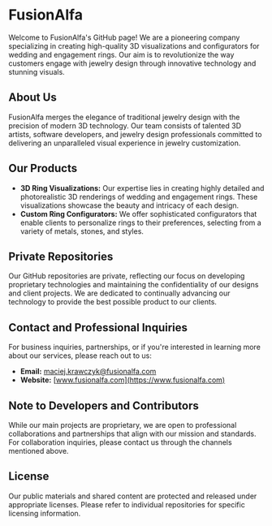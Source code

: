 # FusionAlfa

Welcome to FusionAlfa's GitHub page! We are a pioneering company specializing in creating high-quality 3D visualizations and configurators for wedding and engagement rings. Our aim is to revolutionize the way customers engage with jewelry design through innovative technology and stunning visuals.

## About Us

FusionAlfa merges the elegance of traditional jewelry design with the precision of modern 3D technology. Our team consists of talented 3D artists, software developers, and jewelry design professionals committed to delivering an unparalleled visual experience in jewelry customization.

## Our Products

- **3D Ring Visualizations:** Our expertise lies in creating highly detailed and photorealistic 3D renderings of wedding and engagement rings. These visualizations showcase the beauty and intricacy of each design.
- **Custom Ring Configurators:** We offer sophisticated configurators that enable clients to personalize rings to their preferences, selecting from a variety of metals, stones, and styles.

## Private Repositories

Our GitHub repositories are private, reflecting our focus on developing proprietary technologies and maintaining the confidentiality of our designs and client projects. We are dedicated to continually advancing our technology to provide the best possible product to our clients.

## Contact and Professional Inquiries

For business inquiries, partnerships, or if you're interested in learning more about our services, please reach out to us:

- **Email:** [maciej.krawczyk@fusionalfa.com](mailto:maciej.krawczyk@fusionalfa.com)
- **Website:** [www.fusionalfa.com](https://www.fusionalfa.com)

## Note to Developers and Contributors

While our main projects are proprietary, we are open to professional collaborations and partnerships that align with our mission and standards. For collaboration inquiries, please contact us through the channels mentioned above.

## License

Our public materials and shared content are protected and released under appropriate licenses. Please refer to individual repositories for specific licensing information.
